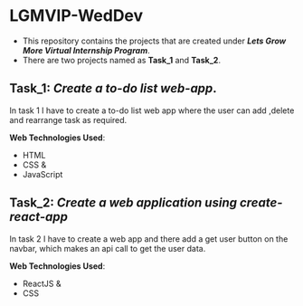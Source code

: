 # LGMVIP-WedDev
* This repository contains the projects that are created under _**Lets Grow More Virtual Internship Program**_.
* There are two projects named as **Task_1** and **Task_2**.

## Task_1: __*Create a to-do list web-app*__.

In task 1 I have to create a to-do list web app where the user can add ,delete and rearrange task as required.

**Web Technologies Used**:
* HTML
* CSS &
* JavaScript

## Task_2: __*Create a web application using create-react-app*__

In task 2 I have to create a web app and there add a get user button on the navbar, which makes an api call to get the user data.

**Web Technologies Used**:
* ReactJS &
* CSS
